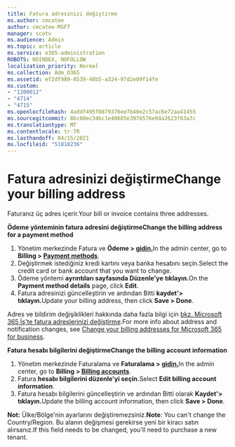```yaml
---
title: Fatura adresinizi değiştirme
ms.author: cmcatee
author: cmcatee-MSFT
manager: scotv
ms.audience: Admin
ms.topic: article
ms.service: o365-administration
ROBOTS: NOINDEX, NOFOLLOW
localization_priority: Normal
ms.collection: Adm_O365
ms.assetid: ef2df989-8539-48b5-a324-97d2e09f14fe
ms.custom:
- "1200012"
- "4714"
- "4715"
ms.openlocfilehash: 4addf495f0879376ee7b40e2c57ac6e72aa41455
ms.sourcegitcommit: 8bc60ec34bc1e40685e3976576e04a2623f63a7c
ms.translationtype: MT
ms.contentlocale: tr-TR
ms.lasthandoff: 04/15/2021
ms.locfileid: "51818236"
---
```

# <a name="change-your-billing-address"></a><span data-ttu-id="527c3-102">Fatura adresinizi değiştirme</span><span class="sxs-lookup"><span data-stu-id="527c3-102">Change your billing address</span></span>

<span data-ttu-id="527c3-103">Faturanız üç adres içerir.</span><span class="sxs-lookup"><span data-stu-id="527c3-103">Your bill or invoice contains three addresses.</span></span>

<span data-ttu-id="527c3-104">**Ödeme yönteminin fatura adresini değiştirme**</span><span class="sxs-lookup"><span data-stu-id="527c3-104">**Change the billing address for a payment method**</span></span>

1. <span data-ttu-id="527c3-105">Yönetim merkezinde Fatura ve **Ödeme > [gidin.](https://go.microsoft.com/fwlink/p/?linkid=2018806)**</span><span class="sxs-lookup"><span data-stu-id="527c3-105">In the admin center, go to **Billing > [Payment methods](https://go.microsoft.com/fwlink/p/?linkid=2018806)**.</span></span>
2. <span data-ttu-id="527c3-106">Değiştirmek istediğiniz kredi kartını veya banka hesabını seçin.</span><span class="sxs-lookup"><span data-stu-id="527c3-106">Select the credit card or bank account that you want to change.</span></span>
3. <span data-ttu-id="527c3-107">Ödeme yöntemi **ayrıntıları sayfasında Düzenle'ye** **tıklayın.**</span><span class="sxs-lookup"><span data-stu-id="527c3-107">On the **Payment method details** page, click **Edit**.</span></span>
4. <span data-ttu-id="527c3-108">Fatura adresinizi güncelleştirin ve ardından Bitti **kaydet'> tıklayın.**</span><span class="sxs-lookup"><span data-stu-id="527c3-108">Update your billing address, then click **Save > Done**.</span></span>

<span data-ttu-id="527c3-109">Adres ve bildirim değişiklikleri hakkında daha fazla bilgi için [bkz. Microsoft 365 İş'te fatura adreslerinizi değiştirme](https://docs.microsoft.com/microsoft-365/commerce/billing-and-payments/change-your-billing-addresses?view=o365-worldwide).</span><span class="sxs-lookup"><span data-stu-id="527c3-109">For more info about address and notification changes, see [Change your billing addresses for Microsoft 365 for business](https://docs.microsoft.com/microsoft-365/commerce/billing-and-payments/change-your-billing-addresses?view=o365-worldwide).</span></span>

<span data-ttu-id="527c3-110">**Fatura hesabı bilgilerini değiştirme**</span><span class="sxs-lookup"><span data-stu-id="527c3-110">**Change the billing account information**</span></span>

1. <span data-ttu-id="527c3-111">Yönetim merkezinde Faturalama ve **Faturalama > [gidin.](https://admin.microsoft.com/Adminportal/Home?source=applauncher#/BillingAccounts/billing-accounts)**</span><span class="sxs-lookup"><span data-stu-id="527c3-111">In the admin center, go to **Billing > [Billing accounts](https://admin.microsoft.com/Adminportal/Home?source=applauncher#/BillingAccounts/billing-accounts)**.</span></span>
2. <span data-ttu-id="527c3-112">Fatura **hesabı bilgilerini düzenle'yi seçin.**</span><span class="sxs-lookup"><span data-stu-id="527c3-112">Select **Edit billing account information**.</span></span>
3. <span data-ttu-id="527c3-113">Fatura hesabı bilgilerini güncelleştirin ve ardından Bitti olarak **Kaydet'> tıklayın.**</span><span class="sxs-lookup"><span data-stu-id="527c3-113">Update the billing account information, then click **Save > Done**.</span></span>

<span data-ttu-id="527c3-114">**Not:** Ülke/Bölge'nin ayarlarını değiştiremezsiniz.</span><span class="sxs-lookup"><span data-stu-id="527c3-114">**Note**: You can't change the Country/Region.</span></span> <span data-ttu-id="527c3-115">Bu alanın değişmesi gerekirse yeni bir kiracı satın alırsanız.</span><span class="sxs-lookup"><span data-stu-id="527c3-115">If this field needs to be changed, you'll need to purchase a new tenant.</span></span>
